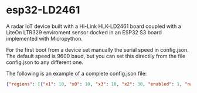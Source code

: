# esp32-LD2461
A radar IoT device built with a Hi-Link HLK-LD2461 board coupled with a LiteOn LTR329 enviroment sensor docked in an ESP32 S3 board implemented with Micropython.

For the first boot from a device set manually the serial speed in config.json. The default speed is 9600 baud, but you can set this directily from the file config.json to any different one.

The following is an example of a complete config.json file:
```Json
{"regions": [{"x1": 10, "x0": 10, "x3": 10, "x2": 30, "enabled": 1, "narea": 1, "type": 0, "y0": 40, "y1": 20, "y2": 20, "y3": 20}, {"x1": 49, "x0": 49, "x3": 49, "x2": 78, "enabled": 1, "narea": 2, "type": 0, "y0": 39, "y1": 21, "y2": 21, "y3": 21}, {"x1": 0, "x0": 0, "x3": 0, "x2": 0, "enabled": 0, "narea": 3, "type": 0, "y0": 0, "y1": 0, "y2": 0, "y3": 0}], "serial_speed": 9600}
```
